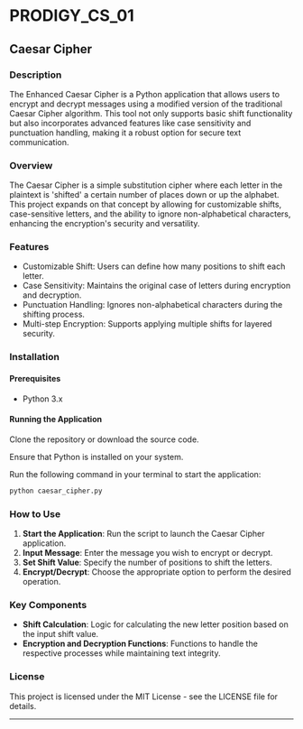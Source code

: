 # PRODIGY_CS_01

## Caesar Cipher

### Description
The Enhanced Caesar Cipher is a Python application that allows users to encrypt and decrypt messages using a modified version of the traditional Caesar Cipher algorithm. This tool not only supports basic shift functionality but also incorporates advanced features like case sensitivity and punctuation handling, making it a robust option for secure text communication.

### Overview
The Caesar Cipher is a simple substitution cipher where each letter in the plaintext is 'shifted' a certain number of places down or up the alphabet. This project expands on that concept by allowing for customizable shifts, case-sensitive letters, and the ability to ignore non-alphabetical characters, enhancing the encryption's security and versatility.

### Features
- Customizable Shift: Users can define how many positions to shift each letter.
- Case Sensitivity: Maintains the original case of letters during encryption and decryption.
- Punctuation Handling: Ignores non-alphabetical characters during the shifting process.
- Multi-step Encryption: Supports applying multiple shifts for layered security.

### Installation
#### Prerequisites
- Python 3.x

#### Running the Application
Clone the repository or download the source code.

Ensure that Python is installed on your system.

Run the following command in your terminal to start the application:
```bash
python caesar_cipher.py
```

### How to Use
1. **Start the Application**: Run the script to launch the Caesar Cipher application.
2. **Input Message**: Enter the message you wish to encrypt or decrypt.
3. **Set Shift Value**: Specify the number of positions to shift the letters.
4. **Encrypt/Decrypt**: Choose the appropriate option to perform the desired operation.

### Key Components
- **Shift Calculation**: Logic for calculating the new letter position based on the input shift value.
- **Encryption and Decryption Functions**: Functions to handle the respective processes while maintaining text integrity.

### License
This project is licensed under the MIT License - see the LICENSE file for details.

---
